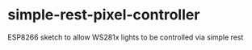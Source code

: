 # simple-rest-pixel-controller
ESP8266 sketch to allow WS281x lights to be controlled via simple rest
